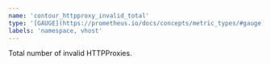 ```yaml
---
name: 'contour_httpproxy_invalid_total'
type: '[GAUGE](https://prometheus.io/docs/concepts/metric_types/#gauge)'
labels: 'namespace, vhost'
---
```


Total number of invalid HTTPProxies.
